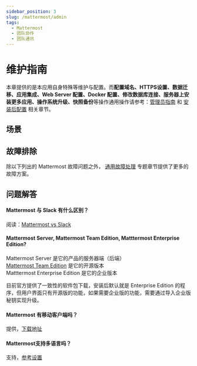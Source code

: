 ```yaml
---
sidebar_position: 3
slug: /mattermost/admin
tags:
  - Mattermost
  - 团队协作
  - 团队通讯
---
```


# 维护指南

本章提供的是本应用自身特殊等维护与配置。而**配置域名、HTTPS设置、数据迁移、应用集成、Web Server 配置、Docker 配置、修改数据库连接、服务器上安装更多应用、操作系统升级、快照备份**等操作通用操作请参考：[管理员指南](../administrator) 和 [安装后配置](../install/setup/) 相关章节。

## 场景

## 故障排除

除以下列出的 Mattermost 故障问题之外， [通用故障处理](../troubleshooting) 专题章节提供了更多的故障方案。 

## 问题解答

#### Mattermost 与 Slack 有什么区别？

阅读：[Mattermost vs Slack](https://mattermost.com/mattermost-vs-slack/)

#### Mattermost Server, Mattermost Team Edition, Matttermost Enterprise Edition?

Mattermost Server 是它的产品的服务器端（后端）  
[Mattermost Team Edition](https://docs.mattermost.com/developer/manifesto.html?highlight=mattermost%20team%20edition) 是它的开源版本    
Matttermost Enterprise Edition 是它的企业版本  

目前官方提供了一致性的软件包下载，安装后默认就是 Enterprise Edition 的程序，但用户界面只有开源版的功能，如果需要企业版的功能，需要通过导入企业版秘钥实现升级。

#### Mattermost 有移动客户端吗？

提供，[下载地址](https://mattermost.com/download/#mattermostApps)

#### Mattermost支持多语言吗？

支持，[参考设置](../mattermost#setlang)